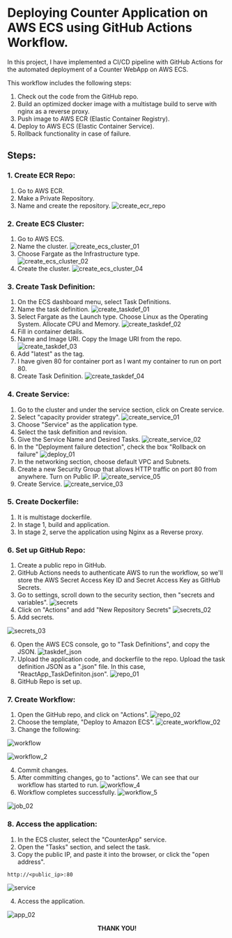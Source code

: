 # Deploying Counter Application on AWS ECS using GitHub Actions Workflow.

In this project, I have implemented a CI/CD pipeline with  GitHub Actions for the automated deployment of a Counter WebApp on AWS ECS.

This workflow includes the following steps:
1. Check out the code from the GitHub repo.
2. Build an optimized docker image with a multistage build to serve with nginx as a reverse proxy.
3. Push image to AWS ECR (Elastic Container Registry).
4. Deploy to AWS ECS (Elastic Container Service).
5. Rollback functionality in case of failure.

## Steps:
### 1. Create ECR Repo:
1. Go to AWS ECR.
2. Make a Private Repository.
3. Name and create the repository.
![create_ecr_repo](https://github.com/user-attachments/assets/d7a9def1-52ff-4cf6-a0a0-6b88ee812be1)

### 2. Create ECS Cluster:
1. Go to AWS ECS.
2. Name the cluster.
![create_ecs_cluster_01](https://github.com/user-attachments/assets/adc25696-e593-45b6-bf47-f0e65ab07889)
3. Choose Fargate as the Infrastructure type.   
![create_ecs_cluster_02](https://github.com/user-attachments/assets/49dcece9-c430-446e-81ec-44984effc15b)
4. Create the cluster.
![create_ecs_cluster_04](https://github.com/user-attachments/assets/a5867b05-e66f-4450-a674-61b54126d782)

### 3. Create Task Definition:
1. On the ECS dashboard menu, select Task Definitions.
2. Name the task definition.
![create_taskdef_01](https://github.com/user-attachments/assets/be026b92-39ee-4bb6-aad9-149384765284)
3. Select Fargate as the Launch type. Choose Linux as the Operating System. Allocate CPU and Memory.
![create_taskdef_02](https://github.com/user-attachments/assets/0d5579b4-c21b-4db9-859f-7dbd45337cfa)
4. Fill in container details.
5. Name and Image URI. Copy the Image URI from the repo.
![create_taskdef_03](https://github.com/user-attachments/assets/06b036ec-b625-441d-98b8-f568cebcb67b)
6. Add "latest" as the tag.
7. I have given 80 for container port as I want my container to run on port 80.
8. Create Task Definition.
![create_taskdef_04](https://github.com/user-attachments/assets/38371a3f-cf31-422b-baa4-f656a3d40f13)

### 4. Create Service:
1. Go to the cluster and under the service section, click on Create service.
2. Select "capacity provider strategy".
![create_service_01](https://github.com/user-attachments/assets/bb5ff693-e54f-4f2d-9ddf-71c35212ec7b)
3. Choose "Service" as the application type.
4. Select the task definition and revision.
5. Give the Service Name and Desired Tasks.
![create_service_02](https://github.com/user-attachments/assets/29c65297-dcab-40b2-9153-416bf556b6f9)
6. In the "Deployment failure detection", check the box "Rollback on failure"
![deploy_01](https://github.com/user-attachments/assets/7410dfcd-c384-43fb-bcb9-7eae2d7dfd88)
7. In the networking section, choose default VPC and Subnets.
8. Create a new Security Group that allows HTTP traffic on port 80 from anywhere. Turn on Public IP.
![create_service_05](https://github.com/user-attachments/assets/3df6d8e3-7d9d-4dc8-883f-c71c26999c1a)
9. Create Service.
![create_service_03](https://github.com/user-attachments/assets/7970cf3c-8033-4e4f-8ece-4c62416feff8)

### 5. Create Dockerfile:
1. It is multistage dockerfile.
2. In stage 1, build and application.
3. In stage 2, serve the application using Nginx as a Reverse proxy.

### 6. Set up GitHub Repo:
1. Create a public repo in GitHub.
2. GitHub Actions needs to authenticate AWS to run the workflow, so we'll store the AWS Secret Access Key ID and Secret Access Key as GitHub Secrets.
3. Go to settings, scroll down to the security section, then "secrets and variables". 
![secrets](https://github.com/user-attachments/assets/e31eecb2-2160-4ef1-ab85-a163d46693b0)
4. Click on "Actions" and add "New Repository Secrets"
![secrets_02](https://github.com/user-attachments/assets/a74916d7-2fdc-4a5a-90f1-97431069f2d1)
5. Add secrets.

![secrets_03](https://github.com/user-attachments/assets/865e1d8c-f4ab-420e-9167-6994dbec5f14)

6. Open the AWS ECS console, go to "Task Definitions", and copy the JSON. 
![taskdef_json](https://github.com/user-attachments/assets/439eb98a-e40c-4a53-adda-04adc23260de)
7. Upload the application code, and dockerfile to the repo. Upload the task definition JSON as a ".json" file. In this case, "ReactApp_TaskDefiniton.json". 
![repo_01](https://github.com/user-attachments/assets/0c7ee7a3-5cbf-472e-a9ae-a0fbe7eb1ece)
8. GitHub Repo is set up.

### 7. Create Workflow:
1. Open the GitHub repo, and click on "Actions".
![repo_02](https://github.com/user-attachments/assets/160aeb46-69aa-4449-86ea-dc116c0a3f79)
2. Choose the template, "Deploy to Amazon ECS".
![create_workflow_02](https://github.com/user-attachments/assets/2b53fb21-ec22-4a61-8b2f-a1d002ef3ab7)
3. Change the following:

![workflow](https://github.com/user-attachments/assets/cc80a02c-ddd3-4fcb-b86b-f9c074990007)

![workflow_2](https://github.com/user-attachments/assets/f186f30f-409d-4467-8a3c-61fc87c95e77)

4. Commit changes.
5. After committing changes, go to "actions". We can see that our workflow has started to run.
![workflow_4](https://github.com/user-attachments/assets/019a81ed-3604-4694-bbbc-aa228494ef4f)
6. Workflow completes successfully.
![workflow_5](https://github.com/user-attachments/assets/a134e5e5-b896-4536-8968-79fc60e994de)

![job_02](https://github.com/user-attachments/assets/3399b14a-da59-4896-87ad-80a4d7f9a88e)

### 8. Access the application:
1. In the ECS cluster, select the "CounterApp" service.
2. Open the "Tasks" section, and select the task.
3. Copy the public IP, and paste it into the browser, or click the "open address".
```
http://<public_ip>:80
```
![service](https://github.com/user-attachments/assets/469737ce-8450-41ad-b5fa-f17267ae5e1e)

4. Access the application.

![app_02](https://github.com/user-attachments/assets/c2655f3e-d954-4f8b-821f-c7a2d275742c)

**<p align="center">THANK YOU!</p>**
